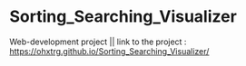 # Sorting_Searching_Visualizer
Web-development project || 
link to the project : https://ohxtrg.github.io/Sorting_Searching_Visualizer/
